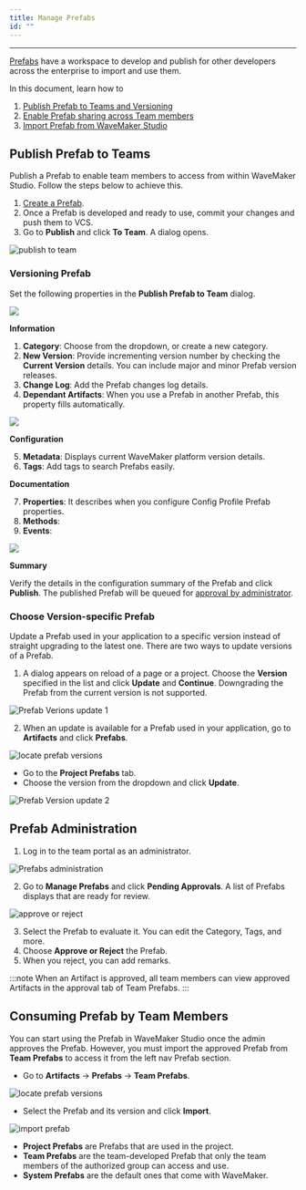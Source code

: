 ```yaml
---
title: Manage Prefabs
id: ""
---
```

---

[Prefabs](/learn/app-development/custom-widgets/prefabs-overview) have a workspace to develop and publish for other developers across the enterprise to import and use them.

In this document, learn how to

1. [Publish Prefab to Teams and Versioning](#publish-prefab-to-teams)
2. [Enable Prefab sharing across Team members](#prefab-administration)
3. [Import Prefab from WaveMaker Studio](#consuming-prefab-by-team-members)

## Publish Prefab to Teams

Publish a Prefab to enable team members to access from within WaveMaker Studio. Follow the steps below to achieve this.

1. [Create a Prefab](/learn/app-development/custom-widgets/creating-prefabs).
2. Once a Prefab is developed and ready to use, commit your changes and push them to VCS.
2. Go to **Publish** and click **To Team**. A dialog opens.

![publish to team](/learn/assets/prefab-publish-to-team.png)

### Versioning Prefab

Set the following properties in the **Publish Prefab to Team** dialog.

![](/learn/assets/publish-to-team-version.png)

**Information**

1. **Category**: Choose from the dropdown, or create a new category.
2. **New Version**: Provide incrementing version number by checking the **Current Version** details. You can include major and minor Prefab version releases.
3. **Change Log**: Add the Prefab changes log details.
4. **Dependant Artifacts**: When you use a Prefab in another Prefab, this property fills automatically.

![](/learn/assets/manage-prefabs-add-tags.png)

**Configuration**

5. **Metadata**: Displays current WaveMaker platform version details.
6. **Tags**: Add tags to search Prefabs easily.

**Documentation**

7. **Properties**: It describes when you configure Config Profile Prefab properties.
8. **Methods**: 
9. **Events**: 

![](/learn/assets/publish-prefab.png)

**Summary**

Verify the details in the configuration summary of the Prefab and click **Publish**. The published Prefab will be queued for [approval by administrator](#prefab-administration). 

### Choose Version-specific Prefab

Update a Prefab used in your application to a specific version instead of straight upgrading to the latest one. There are two ways to update versions of a Prefab. 

1. A dialog appears on reload of a page or a project. Choose the **Version** specified in the list and click **Update** and **Continue**. Downgrading the Prefab from the current version is not supported.

![Prefab Verions update 1](/learn/assets/update-prefab-choose-version-on-page-load.png)

2. When an update is available for a Prefab used in your application, go to **Artifacts** and click **Prefabs**.

![locate prefab versions](/learn/assets/artifacts-prefabs.png)

- Go to the **Project Prefabs** tab. 
- Choose the version from the dropdown and click **Update**.

![Prefab Version update 2](/learn/assets/artifact-prefab-choose-version.png)

## Prefab Administration

1. Log in to the team portal as an administrator. 

![Prefabs administration](/learn/assets/admin-prefabs.png)

2. Go to **Manage Prefabs** and click **Pending Approvals**. A list of Prefabs displays that are ready for review.

![approve or reject](/learn/assets/approve-or-reject-prefab.png)

3. Select the Prefab to evaluate it. You can edit the Category, Tags, and more. 
4. Choose **Approve or Reject** the Prefab. 
4. When you reject, you can add remarks. 

:::note
When an Artifact is approved, all team members can view approved Artifacts in the approval tab of Team Prefabs. 
:::

## Consuming Prefab by Team Members

You can start using the Prefab in WaveMaker Studio once the admin approves the Prefab. However, you must import the approved Prefab from **Team Prefabs** to access it from the left nav Prefab section. 

- Go to **Artifacts** -> **Prefabs** -> **Team Prefabs**.

![locate prefab versions](/learn/assets/artifacts-prefabs.png)

- Select the Prefab and its version and click **Import**.

![import prefab](/learn/assets/import-prefab.png)

- **Project Prefabs** are Prefabs that are used in the project.
- **Team Prefabs** are the team-developed Prefab that only the team members of the authorized group can access and use. 
- **System Prefabs** are the default ones that come with WaveMaker.